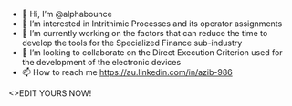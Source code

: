 - 👋 Hi, I’m @alphabounce
- 👀 I’m interested in Intrithimic Processes and its operator assignments 
- 🌱 I’m currently working on the factors that can reduce the time to develop the tools for the Specialized Finance sub-industry
- 💞️ I’m looking to collaborate on the Direct Execution Criterion used for the development of the electronic devices
- 📫 How to reach me https://au.linkedin.com/in/azib-986

<!---
alphabounce/alphabounce is a ✨ special ✨ repository because its `README.md` (this file) appears on your GitHub profile.
You can click the Preview link to take a look at your changes.
--->
<>EDIT YOURS NOW!
